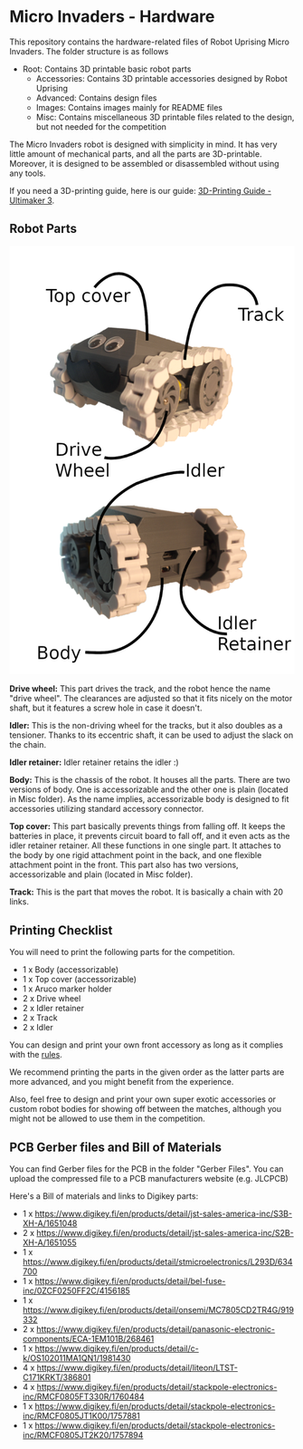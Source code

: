 # Micro Invaders - Hardware
This repository contains the hardware-related files of Robot Uprising Micro Invaders. The folder structure is as follows
* Root: Contains 3D printable basic robot parts
	* Accessories: Contains 3D printable accessories designed by Robot Uprising
	* Advanced: Contains design files
	* Images: Contains images mainly for README files
	* Misc: Contains miscellaneous 3D printable files related to the design, but not needed for the competition

The Micro Invaders robot is designed with simplicity in mind. It has very little amount of mechanical parts, and all the parts are 3D-printable. Moreover, it is designed to be assembled or disassembled without using any tools. 

If you need a 3D-printing guide, here is our guide: [3D-Printing Guide - Ultimaker 3](https://docs.google.com/document/d/1BAfrNYozn9PcpJIatZrwz-if5QTi_UQTAYi0SMTYilM/).

## Robot Parts
![Robot Parts Explanation](https://raw.githubusercontent.com/robot-uprising-hq/ai-robot-hardware/master/Images/Robot%20Parts%20Explanation.png)

**Drive wheel:** This part drives the track, and the robot hence the name "drive wheel". The clearances are adjusted so that it fits nicely on the motor shaft, but it features a screw hole in case it doesn't.

**Idler:** This is the non-driving wheel for the tracks, but it also doubles as a tensioner. Thanks to its eccentric shaft, it can be used to adjust the slack on the chain.

**Idler retainer:** Idler retainer retains the idler :)

**Body:** This is the chassis of the robot. It houses all the parts. There are two versions of body. One is accessorizable and the other one is plain (located in Misc folder). As the name implies, accessorizable body is designed to fit accessories utilizing standard accessory connector.

**Top cover:** This part basically prevents things from falling off. It keeps the batteries in place, it prevents circuit board to fall off, and it even acts as the idler retainer retainer. All these functions in one single part. It attaches to the body by one rigid attachment point in the back, and one flexible attachment point in the front. This part also has two versions, accessorizable and plain (located in Misc folder).

**Track:** This is the part that moves the robot. It is basically a chain with 20 links.

## Printing Checklist
You will need to print the following parts for the competition. 
* 1 x Body (accessorizable)
* 1 x Top cover (accessorizable)
* 1 x Aruco marker holder
* 2 x Drive wheel
* 2 x Idler retainer
* 2 x Track
* 2 x Idler

You can design and print your own front accessory as long as it complies with the [rules](https://github.com/robot-uprising-hq/ai-rules-mi2020).

We recommend printing the parts in the given order as the latter parts are more advanced, and you might benefit from the experience. 
 
Also, feel free to design and print your own super exotic accessories or custom robot bodies for showing off between the matches, although you might not be allowed to use them in the competition. 

## PCB Gerber files and Bill of Materials

You can find Gerber files for the PCB in the folder "Gerber Files". You can upload the compressed file to a PCB manufacturers website (e.g. JLCPCB)

Here's a Bill of materials and links to Digikey parts:
* 1 x https://www.digikey.fi/en/products/detail/jst-sales-america-inc/S3B-XH-A/1651048
* 2 x https://www.digikey.fi/en/products/detail/jst-sales-america-inc/S2B-XH-A/1651055
* 1 x https://www.digikey.fi/en/products/detail/stmicroelectronics/L293D/634700
* 1 x https://www.digikey.fi/en/products/detail/bel-fuse-inc/0ZCF0250FF2C/4156185
* 1 x https://www.digikey.fi/en/products/detail/onsemi/MC7805CD2TR4G/919332
* 2 x https://www.digikey.fi/en/products/detail/panasonic-electronic-components/ECA-1EM101B/268461
* 1 x https://www.digikey.fi/en/products/detail/c-k/OS102011MA1QN1/1981430
* 4 x https://www.digikey.fi/en/products/detail/liteon/LTST-C171KRKT/386801
* 4 x https://www.digikey.fi/en/products/detail/stackpole-electronics-inc/RMCF0805FT330R/1760484
* 1 x https://www.digikey.fi/en/products/detail/stackpole-electronics-inc/RMCF0805JT1K00/1757881
* 1 x https://www.digikey.fi/en/products/detail/stackpole-electronics-inc/RMCF0805JT2K20/1757894



